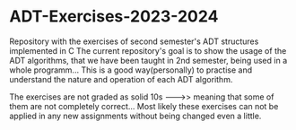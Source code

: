 # ADT-Exercises-2023-2024
Repository with the exercises of second semester's ADT structures implemented in C 
The current repository's goal is to show the usage of the ADT algorithms, that we have been taught in 2nd semester, being used in  a whole programm...
This is a good way(personally) to practise and understand the nature and operation of each ADT algorithm.

The exercises are not graded as solid 10s --->> meaning that some of them are not completely correct...
Most likely these exercises can not be applied in any new assignments without being changed even a little.
